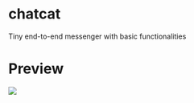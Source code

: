 # chatcat
Tiny end-to-end messenger with basic functionalities

# Preview
![](https://i.imgur.com/ahtEuEf.png)
